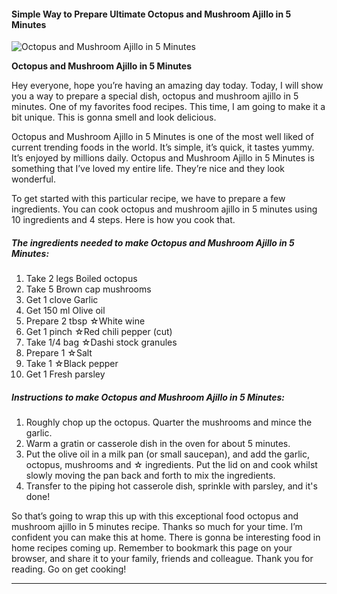             

#### Simple Way to Prepare Ultimate Octopus and Mushroom Ajillo in 5 Minutes

![Octopus and Mushroom Ajillo in 5 Minutes](https://img-global.cpcdn.com/recipes/5215562457153536/751x532cq70/octopus-and-mushroom-ajillo-in-5-minutes-recipe-main-photo.jpg)

**Octopus and Mushroom Ajillo in 5 Minutes**

Hey everyone, hope you’re having an amazing day today. Today, I will show you a way to prepare a special dish, octopus and mushroom ajillo in 5 minutes. One of my favorites food recipes. This time, I am going to make it a bit unique. This is gonna smell and look delicious.

Octopus and Mushroom Ajillo in 5 Minutes is one of the most well liked of current trending foods in the world. It’s simple, it’s quick, it tastes yummy. It’s enjoyed by millions daily. Octopus and Mushroom Ajillo in 5 Minutes is something that I’ve loved my entire life. They’re nice and they look wonderful.

To get started with this particular recipe, we have to prepare a few ingredients. You can cook octopus and mushroom ajillo in 5 minutes using 10 ingredients and 4 steps. Here is how you cook that.

##### The ingredients needed to make Octopus and Mushroom Ajillo in 5 Minutes:

1.  Take 2 legs Boiled octopus
2.  Take 5 Brown cap mushrooms
3.  Get 1 clove Garlic
4.  Get 150 ml Olive oil
5.  Prepare 2 tbsp ☆White wine
6.  Get 1 pinch ☆Red chili pepper (cut)
7.  Take 1/4 bag ☆Dashi stock granules
8.  Prepare 1 ☆Salt
9.  Take 1 ☆Black pepper
10.  Get 1 Fresh parsley

##### Instructions to make Octopus and Mushroom Ajillo in 5 Minutes:

1.  Roughly chop up the octopus. Quarter the mushrooms and mince the garlic.
2.  Warm a gratin or casserole dish in the oven for about 5 minutes.
3.  Put the olive oil in a milk pan (or small saucepan), and add the garlic, octopus, mushrooms and ☆ ingredients. Put the lid on and cook whilst slowly moving the pan back and forth to mix the ingredients.
4.  Transfer to the piping hot casserole dish, sprinkle with parsley, and it's done!

So that’s going to wrap this up with this exceptional food octopus and mushroom ajillo in 5 minutes recipe. Thanks so much for your time. I’m confident you can make this at home. There is gonna be interesting food in home recipes coming up. Remember to bookmark this page on your browser, and share it to your family, friends and colleague. Thank you for reading. Go on get cooking!

* * *